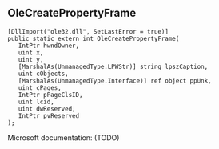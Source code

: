 ## OleCreatePropertyFrame

```
[DllImport("ole32.dll", SetLastError = true)]
public static extern int OleCreatePropertyFrame(
   IntPtr hwndOwner,
   uint x,
   uint y,
   [MarshalAs(UnmanagedType.LPWStr)] string lpszCaption,
   uint cObjects,
   [MarshalAs(UnmanagedType.Interface)] ref object ppUnk,
   uint cPages,
   IntPtr pPageClsID,
   uint lcid,
   uint dwReserved,
   IntPtr pvReserved
);
```

Microsoft documentation: (TODO)
